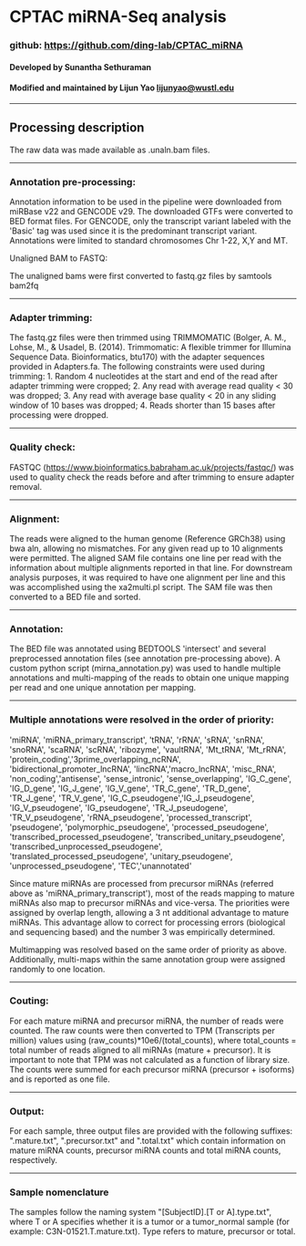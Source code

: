 CPTAC miRNA-Seq analysis
========================

### github: <https://github.com/ding-lab/CPTAC_miRNA>

#### Developed by Sunantha Sethuraman
#### Modified and maintained by Lijun Yao lijunyao@wustl.edu

------------------------------------------------------------------------

Processing description
----------------------

The raw data was made available as .unaln.bam files.

---------------------------------------------------------------------------

### Annotation pre-processing:

Annotation information to be used in the pipeline were downloaded from
miRBase v22 and GENCODE v29. The downloaded GTFs were converted to BED
format files. For GENCODE, only the transcript variant labeled with the
'Basic' tag was used since it is the predominant transcript variant.
Annotations were limited to standard chromosomes Chr 1-22, X,Y and MT.

Unaligned BAM to FASTQ:

The unaligned bams were first converted to fastq.gz files by samtools bam2fq

-----------------------------------------------------------------------------

### Adapter trimming:

The fastq.gz files were then trimmed using TRIMMOMATIC (Bolger, A. M.,
Lohse, M., & Usadel, B. (2014). Trimmomatic: A flexible trimmer for
Illumina Sequence Data. Bioinformatics, btu170) with the adapter
sequences provided in Adapters.fa. The following constraints were used
during trimming: 1. Random 4 nucleotides at the start and end of the
read after adapter trimming were cropped; 2. Any read with average read
quality &lt; 30 was dropped; 3. Any read with average base quality &lt;
20 in any sliding window of 10 bases was dropped; 4. Reads shorter than
15 bases after processing were dropped.

------------------------------------------------------------------------

### Quality check:

FASTQC (<https://www.bioinformatics.babraham.ac.uk/projects/fastqc/>)
was used to quality check the reads before and after trimming to ensure
adapter removal.

------------------------------------------------------------------------

### Alignment:

The reads were aligned to the human genome (Reference GRCh38) using bwa
aln, allowing no mismatches. For any given read up to 10 alignments were
permitted. The aligned SAM file contains one line per read with the
information about multiple alignments reported in that line. For
downstream analysis purposes, it was required to have one alignment per
line and this was accomplished using the xa2multi.pl script. The SAM
file was then converted to a BED file and sorted.

------------------------------------------------------------------------

### Annotation:

The BED file was annotated using BEDTOOLS 'intersect' and several
preprocessed annotation files (see annotation pre-processing above). A
custom python script (mirna_annotation.py) was used to handle multiple
annotations and multi-mapping of the reads to obtain one unique mapping
per read and one unique annotation per mapping.

------------------------------------------------------------------------

### Multiple annotations were resolved in the order of priority:

'miRNA', 'miRNA_primary_transcript', 'tRNA', 'rRNA', 'sRNA', 'snRNA',
'snoRNA', 'scaRNA', 'scRNA', 'ribozyme', 'vaultRNA', 'Mt_tRNA',
'Mt_rRNA', 'protein_coding','3prime_overlapping_ncRNA',
'bidirectional_promoter_lncRNA', 'lincRNA','macro_lncRNA',
'misc_RNA', 'non_coding','antisense', 'sense_intronic',
'sense_overlapping', 'IG_C_gene', 'IG_D_gene', 'IG_J_gene',
'IG_V_gene', 'TR_C_gene', 'TR_D_gene', 'TR_J_gene',
'TR_V_gene', 'IG_C_pseudogene','IG_J_pseudogene',
'IG_V_pseudogene', 'IG_pseudogene', 'TR_J_pseudogene',
'TR_V_pseudogene', 'rRNA_pseudogene', 'processed_transcript',
'pseudogene', 'polymorphic_pseudogene', 'processed_pseudogene',
'transcribed_processed_pseudogene',
'transcribed_unitary_pseudogene',
'transcribed_unprocessed_pseudogene',
'translated_processed_pseudogene', 'unitary_pseudogene',
'unprocessed_pseudogene', 'TEC','unannotated'

Since mature miRNAs are processed from precursor miRNAs (referred above
as 'miRNA_primary_transcript'), most of the reads mapping to mature
miRNAs also map to precursor miRNAs and vice-versa. The priorities were
assigned by overlap length, allowing a 3 nt additional advantage to
mature miRNAs. This advantage allow to correct for processing errors
(biological and sequencing based) and the number 3 was empirically
determined.

Multimapping was resolved based on the same order of priority as above.
Additionally, multi-maps within the same annotation group were assigned
randomly to one location.

------------------------------------------------------------------------

### Couting:

For each mature miRNA and precursor miRNA, the number of reads were
counted. The raw counts were then converted to TPM (Transcripts per
million) values using (raw_counts)*10e6/(total_counts), where
total_counts = total number of reads aligned to all miRNAs (mature +
precursor). It is important to note that TPM was not calculated as a
function of library size. The counts were summed for each precursor
miRNA (precursor + isoforms) and is reported as one file.

------------------------------------------------------------------------

### Output:

For each sample, three output files are provided with the following
suffixes: ".mature.txt", ".precursor.txt" and ".total.txt" which contain
information on mature miRNA counts, precursor miRNA counts and total
miRNA counts, respectively.

------------------------------------------------------------------------

### Sample nomenclature

The samples follow the naming system "[SubjectID].[T or
A].type.txt", where T or A specifies whether it is a tumor or a
tumor_normal sample (for example: C3N-01521.T.mature.txt). Type refers
to mature, precursor or total.
